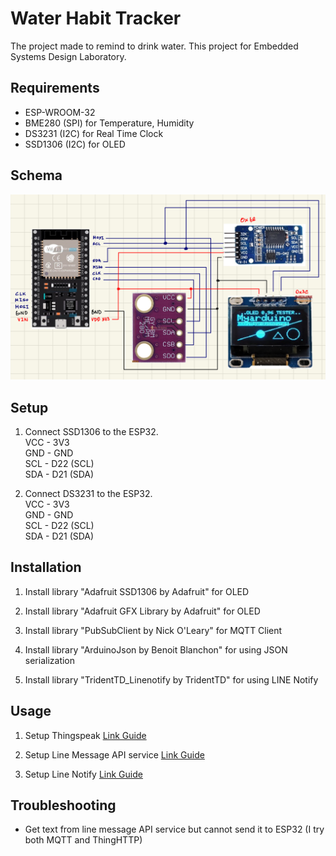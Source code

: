 # Water Habit Tracker

The project made to remind to drink water.
This project for Embedded Systems Design Laboratory.

## Requirements

- ESP-WROOM-32
- BME280 (SPI) for Temperature, Humidity
- DS3231 (I2C) for Real Time Clock
- SSD1306 (I2C) for OLED

## Schema

![alt text](./image/schematic.jpg)

## Setup

1. Connect SSD1306 to the ESP32. <br>
   VCC - 3V3 <br>
   GND - GND <br>
   SCL - D22 (SCL) <br>
   SDA - D21 (SDA) <br>

2. Connect DS3231 to the ESP32. <br>
   VCC - 3V3 <br>
   GND - GND <br>
   SCL - D22 (SCL) <br>
   SDA - D21 (SDA) <br>

## Installation

1. Install library "Adafruit SSD1306 by Adafruit" for OLED

2. Install library "Adafruit GFX Library by Adafruit" for OLED

3. Install library "PubSubClient by Nick O'Leary" for MQTT Client

4. Install library "ArduinoJson by Benoit Blanchon" for using JSON serialization

5. Install library "TridentTD_Linenotify by TridentTD" for using LINE Notify

## Usage

1. Setup Thingspeak
   [Link Guide](https://app.tango.us/app/workflow/Setup-Water-Habit-Tracker-with-Thingspeak-using-MQTT-d4d8b49085ea492ab4a4902507486bd5)
2. Setup Line Message API service
   [Link Guide](https://app.tango.us/app/workflow/Line-Message-API-Bot-d784c38c28724f939111aaeadc92980f)

3. Setup Line Notify [Link Guide](https://app.tango.us/app/workflow/Setup-Line-Notify-376edee9e87d41818e2ef3297e6651a5)

## Troubleshooting

- Get text from line message API service but cannot send it to ESP32 (I try both MQTT and ThingHTTP)
